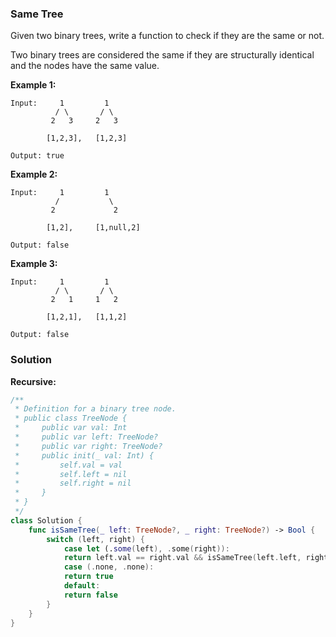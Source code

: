 
### Same Tree

Given two binary trees, write a function to check if they are the same or not.

Two binary trees are considered the same if they are structurally identical and the nodes have the same value.

__Example 1:__
```
Input:     1         1
          / \       / \
         2   3     2   3

        [1,2,3],   [1,2,3]

Output: true
```
__Example 2:__
```
Input:     1         1
          /           \
         2             2

        [1,2],     [1,null,2]

Output: false
```
__Example 3:__
```
Input:     1         1
          / \       / \
         2   1     1   2

        [1,2,1],   [1,1,2]

Output: false
```

### Solution
__Recursive:__
```Swift
/**
 * Definition for a binary tree node.
 * public class TreeNode {
 *     public var val: Int
 *     public var left: TreeNode?
 *     public var right: TreeNode?
 *     public init(_ val: Int) {
 *         self.val = val
 *         self.left = nil
 *         self.right = nil
 *     }
 * }
 */
class Solution {
    func isSameTree(_ left: TreeNode?, _ right: TreeNode?) -> Bool {
        switch (left, right) {
            case let (.some(left), .some(right)):
            return left.val == right.val && isSameTree(left.left, right.left) && isSameTree(left.right, right.right)
            case (.none, .none):
            return true
            default:
            return false
        }
    }
}
```